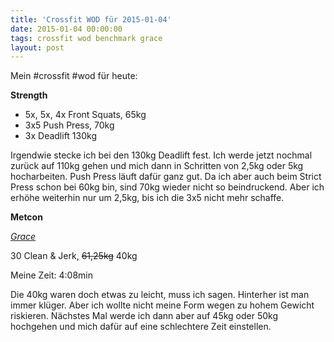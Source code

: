 ```yaml
---
title: 'Crossfit WOD für 2015-01-04'
date: 2015-01-04 00:00:00 
tags: crossfit wod benchmark grace
layout: post
---
```

Mein #crossfit #wod für heute:

**Strength**

* 5x, 5x, 4x Front Squats, 65kg
* 3x5 Push Press, 70kg
* 3x Deadlift 130kg

Irgendwie stecke ich bei den 130kg Deadlift fest. Ich werde jetzt nochmal zurück auf 110kg gehen und mich dann in Schritten von 2,5kg oder 5kg hocharbeiten. Push Press läuft dafür ganz gut. Da ich aber auch beim Strict Press schon bei 60kg bin, sind 70kg wieder nicht so beindruckend. Aber ich erhöhe weiterhin nur um 2,5kg, bis ich die 3x5 nicht mehr schaffe.

**Metcon**

[*Grace*][0]

30 Clean & Jerk, ~~61,25kg~~ 40kg

Meine Zeit: 4:08min

Die 40kg waren doch etwas zu leicht, muss ich sagen. Hinterher ist man immer klüger. Aber ich wollte nicht meine Form wegen zu hohem Gewicht riskieren. Nächstes Mal werde ich dann aber auf 45kg oder 50kg hochgehen und mich dafür auf eine schlechtere Zeit einstellen.

[0]: http://www.crossfit.com/mt-archive2/009450.html

